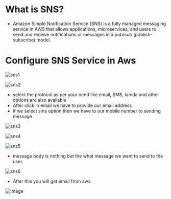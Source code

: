 # What is SNS?

  - Amazon Simple Notification Service (SNS) is a fully managed messaging service in AWS that allows applications, microservices,
    and users to send and receive notifications or messages in a pub/sub (publish-subscribe) model.

# Configure SNS Service in Aws

![sns1](https://github.com/user-attachments/assets/6c73fd0b-530d-4a7c-b989-168b96065b73)

![sns2](https://github.com/user-attachments/assets/2c1517ee-ada7-47bf-b4f4-e570f29c799e)


- select the protocol as per your need like email, SMS, lamda and other options are also available
- After click in email we have to provide our email address
- if we select sms option then we have to our mobile number to sending message

  
![sns3](https://github.com/user-attachments/assets/c8120c4a-f016-4286-85da-7deb899a3ebf)


![sns4](https://github.com/user-attachments/assets/32b43d74-107e-4606-a898-06a79795fee7)



![sns5](https://github.com/user-attachments/assets/dcd9f423-bd07-4bfd-a177-b245da96da1d)


- message body is nothing but the what message we want to send to the user 


![sns6](https://github.com/user-attachments/assets/7898a912-5465-4959-946b-a41450b01a12)


- After this you will get email from aws


![image](https://github.com/user-attachments/assets/5d283fe6-1fb7-4fc3-a68f-942c480a9205)

   
